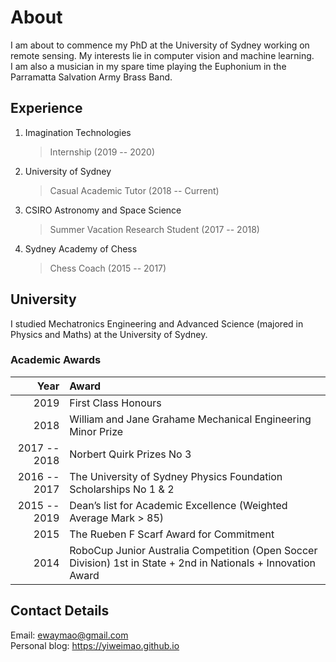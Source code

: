 # About

I am about to commence my PhD at the University of Sydney working on remote sensing. My interests lie in computer vision and machine learning. <br>
I am also a musician in my spare time playing the Euphonium in the Parramatta Salvation Army Brass Band. 

## Experience

1. Imagination Technologies<br>
    > Internship (2019 -- 2020)
2. University of Sydney<br>
    > Casual Academic Tutor (2018 -- Current)
3. CSIRO Astronomy and Space Science<br>
    > Summer Vacation Research Student (2017 -- 2018)
4. Sydney Academy of Chess<br>
    > Chess Coach (2015 -- 2017)

## University
I studied Mechatronics Engineering and Advanced Science (majored in Physics and Maths) at the University of Sydney. 

### Academic Awards
| Year | Award |
| -: | :- |
| 2019 | First Class Honours |
| 2018 | William and Jane Grahame Mechanical Engineering Minor Prize |
| 2017 -- 2018 | Norbert Quirk Prizes No 3 |
| 2016 -- 2017 | The University of Sydney Physics Foundation Scholarships No 1 & 2 |
| 2015 -- 2019 | Dean’s list for Academic Excellence (Weighted Average Mark > 85) |
| 2015 | The Rueben F Scarf Award for Commitment |
| 2014 | RoboCup Junior Australia Competition (Open Soccer Division) 1st in State + 2nd in Nationals + Innovation Award |


## Contact Details
Email: <ewaymao@gmail.com><br>
Personal blog: <https://yiweimao.github.io>
